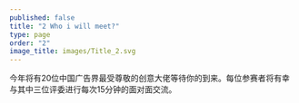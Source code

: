 ```yaml
---
published: false
title: "2 Who i will meet?"
type: page
order: "2"
image_title: images/Title_2.svg
---
```


今年将有20位中国广告界最受尊敬的创意大佬等待你的到来。每位参赛者将有幸与其中三位评委进行每次15分钟的面对面交流。